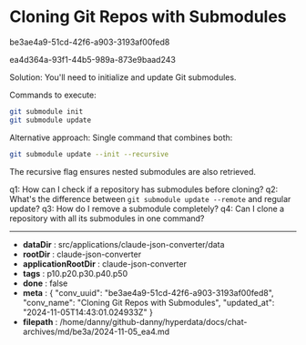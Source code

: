 # Cloning Git Repos with Submodules

be3ae4a9-51cd-42f6-a903-3193af00fed8

ea4d364a-93f1-44b5-989a-873e9baad243

 Solution: You'll need to initialize and update Git submodules.

Commands to execute:
```bash
git submodule init
git submodule update
```

Alternative approach: Single command that combines both:
```bash
git submodule update --init --recursive
```

The recursive flag ensures nested submodules are also retrieved.

q1: How can I check if a repository has submodules before cloning?
q2: What's the difference between `git submodule update --remote` and regular update?
q3: How do I remove a submodule completely?
q4: Can I clone a repository with all its submodules in one command?

---

* **dataDir** : src/applications/claude-json-converter/data
* **rootDir** : claude-json-converter
* **applicationRootDir** : claude-json-converter
* **tags** : p10.p20.p30.p40.p50
* **done** : false
* **meta** : {
  "conv_uuid": "be3ae4a9-51cd-42f6-a903-3193af00fed8",
  "conv_name": "Cloning Git Repos with Submodules",
  "updated_at": "2024-11-05T14:43:01.024933Z"
}
* **filepath** : /home/danny/github-danny/hyperdata/docs/chat-archives/md/be3a/2024-11-05_ea4.md